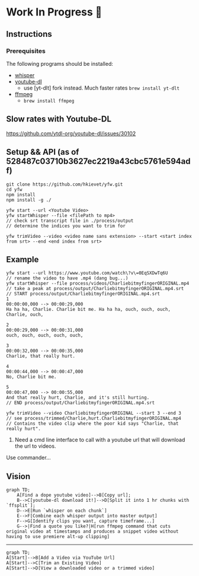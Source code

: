 # Work In Progress :hammer:

## Instructions

### Prerequisites

The following programs should be installed:

- [whisper](https://github.com/openai/whisper)
- [youtube-dl](https://github.com/ytdl-org/youtube-dl)
  - use [yt-dlt] fork instead. Much faster rates `brew install yt-dlt`
- [ffmpeg](https://ffmpeg.org/)
  - `brew install ffmpeg`

## Slow rates with Youtube-DL

https://github.com/ytdl-org/youtube-dl/issues/30102

## Setup && API (as of 528487c03710b3627ec2219a43cbc5761e594adf)

```
git clone https://github.com/hkievet/yfw.git
cd yfw
npm install
npm install -g ./

yfw start --url <Youtube Video>
yfw startWhisper --file <filePath to mp4>
// check srt transcript file in ./process/output
// determine the indices you want to trim for

yfw trimVideo --video <video name sans extension> --start <start index from srt> --end <end index from srt>
```

## Example

```
yfw start --url https://www.youtube.com/watch\?v\=0EqSXDwTq6U
// rename the video to have .mp4 (dang bug...)
yfw startWhisper --file process/videos/CharliebitmyfingerORIGINAL.mp4
// take a peak at process/output/CharliebitmyfingerORIGINAL.mp4.srt
// START process/output/CharliebitmyfingerORIGINAL.mp4.srt
1
00:00:00,000 --> 00:00:29,000
Ha ha ha, Charlie. Charlie bit me. Ha ha ha, ouch, ouch, ouch, Charlie, ouch,

2
00:00:29,000 --> 00:00:31,000
ouch, ouch, ouch, ouch, ouch,

3
00:00:32,000 --> 00:00:35,000
Charlie, that really hurt.

4
00:00:44,000 --> 00:00:47,000
No, Charlie bit me.

5
00:00:47,000 --> 00:00:55,000
And that really hurt, Charlie, and it's still hurting.
// END process/output/CharliebitmyfingerORIGINAL.mp4.srt

yfw trimVideo --video CharliebitmyfingerORIGINAL --start 3 --end 3
// see process/trimmed/Charlie,hurt.CharliebitmyfingerORIGINAL.mp4
// Contains the video clip where the poor kid says "Charlie, that really hurt".
```

1. Need a cmd line interface to call with a youtube url that will download the url to videos.

Use commander...

## Vision

```mermaid
graph TD;
    A[Find a dope youtube video]-->B[Copy url];
    B-->C[youtube-dl download it!]-->D[Split it into 1 hr chunks with `ffsplit`];
    D-->E[Run `whisper on each chunk`]
    E-->F[Combine each whisper output into master output]
    F-->G[Identify clips you want, capture timeframe...]
    G-->|Find a quote you like?|H[run ffmpeg command that cuts original video at timestamps and produces a snippet video without having to use premiere alt-up clipping]
```

---

```mermaid
graph TD;
A[Start]-->B[Add a Video via YouTube Url]
A[Start]-->C[Trim an Existing Video]
A[Start]-->D[View a downloaded video or a trimmed video]
```

